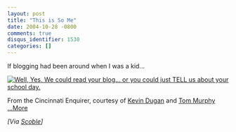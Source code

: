 ```yaml
---
layout: post
title: "This is So Me"
date: 2004-10-28 -0800
comments: true
disqus_identifier: 1530
categories: []
---
```

If blogging had been around when I was a kid...

[![Well, Yes, We could read your blog... or you could just TELL us about
your school
day.](/images/BlogCartoon.jpg)](http://trevorcook.typepad.com/photos/uncategorized/093004borgman600x403.jpg" "http://trevorcook.typepad.com/photos/uncategorized/093004borgman600x403.jpg")

From the Cincinnati Enquirer, courtesy of [Kevin
Dugan](http://prblog.typepad.com/ "http://prblog.typepad.com/") and [Tom
Murphy](http://www.natterjackpr.com/2004/10/26.html#a1228 "http://www.natterjackpr.com/2004/10/26.html#a1228")
[...More](http://trevorcook.typepad.com/weblog/2004/10/great_blogging_.html)

*[Via [Scoble](http://www.kunal.org/scoble/archives/2004_10.html)]*


